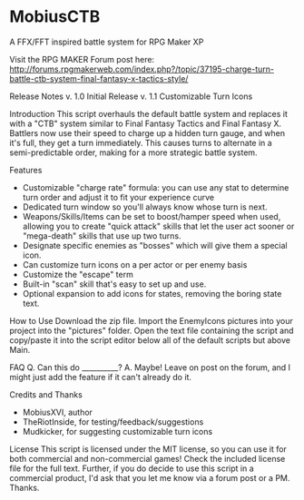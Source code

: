 ﻿# MobiusCTB
A FFX/FFT inspired battle system for RPG Maker XP

Visit the RPG MAKER Forum post here:
http://forums.rpgmakerweb.com/index.php?/topic/37195-charge-turn-battle-ctb-system-final-fantasy-x-tactics-style/
 
Release Notes
v. 1.0    Initial Release
v. 1.1    Customizable Turn Icons
 
Introduction
This script overhauls the default battle system and replaces it with a "CTB" system similar to Final Fantasy Tactics and Final Fantasy X. 
Battlers now use their speed to charge up a hidden turn gauge, and when it's full, they get a turn immediately. 
This causes turns to alternate in a semi-predictable order, making for a more strategic battle system.
 
Features
- Customizable "charge rate" formula: you can use any stat to determine turn order and adjust it to fit your experience curve
- Dedicated turn window so you'll always know whose turn is next.
- Weapons/Skills/Items can be set to boost/hamper speed when used, allowing you to create "quick attack" skills that let the user act sooner or "mega-death" skills that use up two turns.
- Designate specific enemies as "bosses" which will give them a special icon.
- Can customize turn icons on a per actor or per enemy basis 
- Customize the "escape" term
- Built-in "scan" skill that's easy to set up and use.
- Optional expansion to add icons for states, removing the boring state text.
 
How to Use
Download the zip file. Import the EnemyIcons pictures into your project into the "pictures" folder. 
Open the text file containing the script and copy/paste it into the script editor below all of the default scripts but above Main.
 
FAQ
Q. Can this do __________?
A. Maybe! Leave on post on the forum, and I might just add the feature if it can't already do it.
 
Credits and Thanks
- MobiusXVI, author
- TheRiotInside, for testing/feedback/suggestions
- Mudkicker, for suggesting customizable turn icons
 
License
This script is licensed under the MIT license, so you can use it for both commercial and non-commercial games!
Check the included license file for the full text.
Further, if you do decide to use this script in a commercial product, I'd ask that you 
let me know via a forum post or a PM. Thanks.